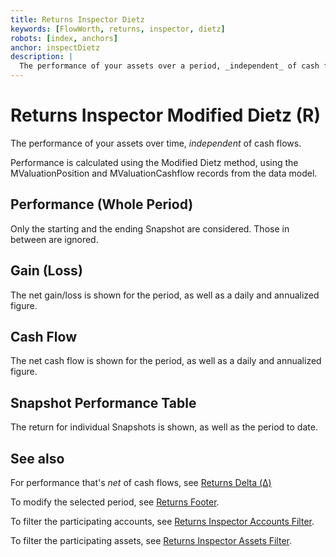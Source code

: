 ```yaml
---
title: Returns Inspector Dietz
keywords: [FlowWorth, returns, inspector, dietz]
robots: [index, anchors]
anchor: inspectDietz
description: |
  The performance of your assets over a period, _independent_ of cash flows.
---
```


# Returns Inspector Modified Dietz (R)

The performance of your assets over time, _independent_ of cash flows.

Performance is calculated using the Modified Dietz method, using the MValuationPosition and MValuationCashflow records from the data model.

## Performance (Whole Period)

Only the starting and the ending Snapshot are considered. Those in between are ignored.

## Gain (Loss)

The net gain/loss is shown for the period, as well as a daily and annualized figure.

## Cash Flow

The net cash flow is shown for the period, as well as a daily and annualized figure.

## Snapshot Performance Table

The return for individual Snapshots is shown, as well as the period to date.

## See also

For performance that's _net_ of cash flows, see [Returns Delta (Δ)](inspectDelta)

To modify the selected period, see [Returns Footer](returnsFooter).

To filter the participating accounts, see [Returns Inspector Accounts Filter](inspectAccounts).

To filter the participating assets, see [Returns Inspector Assets Filter](inspectAssets).
